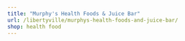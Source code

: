 ```yaml
---
title: "Murphy's Health Foods & Juice Bar"
url: /libertyville/murphys-health-foods-and-juice-bar/
shop: health food
---
```

